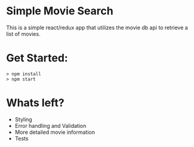 # Simple Movie Search

This is a simple react/redux app that utilizes the movie db api to retrieve a list of movies.

# Get Started:

```
> npm install
> npm start
```

# Whats left?

* Styling
* Error handling and Validation
* More detailed movie information
* Tests
